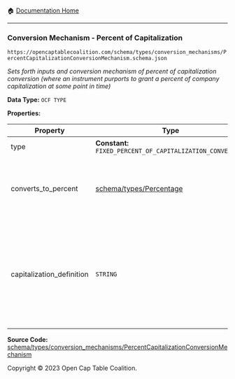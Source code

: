 :house: [Documentation Home](/README.md)

---

### Conversion Mechanism - Percent of Capitalization

`https://opencaptablecoalition.com/schema/types/conversion_mechanisms/PercentCapitalizationConversionMechanism.schema.json`

_Sets forth inputs and conversion mechanism of percent of capitalization conversion (where an instrument purports to grant a percent of company capitalization at some point in time)_

**Data Type:** `OCF TYPE`

**Properties:**

| Property                  | Type                                                        | Description                                                                                                                    | Required   |
| ------------------------- | ----------------------------------------------------------- | ------------------------------------------------------------------------------------------------------------------------------ | ---------- |
| type                      | **Constant:** `FIXED_PERCENT_OF_CAPITALIZATION_CONVERSION`  | Scalar Constant                                                                                                                | `REQUIRED` |
| converts_to_percent       | [schema/types/Percentage](/docs/schema/types/Percentage.md) | What percentage of the company capitalization does this convert to                                                             | `REQUIRED` |
| capitalization_definition | `STRING`                                                    | How is company capitalization defined for purposes of conversion? If possible, include the legal language from the instrument. | -          |

**Source Code:** [schema/types/conversion_mechanisms/PercentCapitalizationConversionMechanism](/schema/types/conversion_mechanisms/PercentCapitalizationConversionMechanism.schema.json)

Copyright © 2023 Open Cap Table Coalition.
